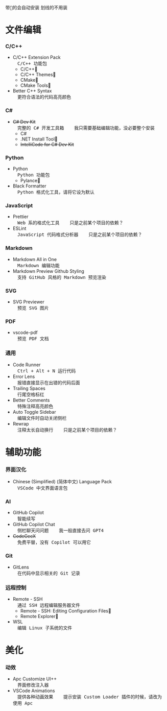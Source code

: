 <kbd>带🔺的会自动安装</kbd>
<kbd>划线的不用装</kbd>
# 文件编辑
### C/C++
- C/C++ Extension Pack<br>
<kbd>　C/C++ 功能包　</kbd>
  - C/C++🔺
  - C/C++ Themes🔺
  - CMake🔺
  - CMake Tools🔺
- Better C++ Syntax<br>
<kbd>　更符合语法的代码高亮颜色　</kbd>
### C#
- ~~C# Dev Kit~~<br>
<kbd>　完整的 C# 开发工具箱　</kbd>
<kbd>　我只需要基础编辑功能，没必要整个安装　</kbd>
  - C#
  - .NET Install Tool🔺
  - ~~IntelliCode for C# Dev Kit~~
### Python
- Python<br>
<kbd>　Python 功能包　</kbd>
  - Pylance🔺
- Black Formatter<br>
<kbd>　Python 格式化工具，请将它设为默认　</kbd>
### JavaScript
- Prettier<br>
<kbd>　Web 系的格式化工具　</kbd>
<kbd>　只是之前某个项目的依赖？　</kbd>
- ESLint<br>
<kbd>　JavaScript 代码格式分析器　</kbd>
<kbd>　只是之前某个项目的依赖？　</kbd>
### Markdown
- Markdown All in One<br>
<kbd>　Markdown 编辑功能　</kbd>
- Markdown Preview Github Styling<br>
<kbd>　支持 GitHub 风格的 Markdown 预览渲染　</kbd>
### SVG
- SVG Previewer<br>
<kbd>　预览 SVG 图片　</kbd>
### PDF
- vscode-pdf<br>
<kbd>　预览 PDF 文档　</kbd>
### 通用
- Code Runner<br>
<kbd>　Ctrl + Alt + N 运行代码　</kbd>
- Error Lens<br>
<kbd>　报错直接显示在出错的代码后面　</kbd>
- Trailing Spaces<br>
<kbd>　行尾空格标红　</kbd>
- Better Comments<br>
<kbd>　特殊注释高亮颜色　</kbd>
- Auto Toggle Sidebar<br>
<kbd>　编辑文件时自动关闭侧栏　</kbd>
- Rewrap<br>
<kbd>　注释太长自动换行　</kbd>
<kbd>　只是之前某个项目的依赖？　</kbd>

# 辅助功能
### 界面汉化
- Chinese (Simplified) (简体中文) Language Pack<br>
<kbd>　VSCode 中文界面语言包　</kbd>
### AI
- GitHub Copilot<br>
<kbd>　智能续写　</kbd>
- GitHub Copilot Chat<br>
<kbd>　侧栏聊天问问题　</kbd>
<kbd>　我一般直接去问 GPT4　</kbd>
- ~~CodeGeeX~~<br>
<kbd>　免费平替，没有 Copilot 可以用它　</kbd>
### Git
- GitLens<br>
<kbd>　在代码中显示相关的 Git 记录　</kbd>
### 远程控制
- Remote - SSH<br>
<kbd>　通过 SSH 远程编辑服务器文件　</kbd>
  - Remote - SSH: Editing Configuration Files🔺
  - Remote Explorer🔺
- WSL<br>
<kbd>　编辑 Linux 子系统的文件　</kbd>

# 美化
### 动效
- Apc Customize UI++<br>
<kbd>　界面修改注入器　</kbd>
- VSCode Animations<br>
<kbd>　提供各种动画效果　</kbd>
<kbd>　提示安装 Custom Loader 插件的时候，请改为使用 Apc　</kbd>